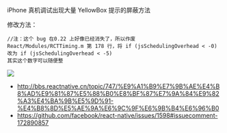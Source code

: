iPhone 真机调试出现大量 YellowBox 提示的屏蔽方法

修改方法：

````
//注：这个 bug 在0.22 上好像已经消失了，所以作废
React/Modules/RCTTiming.m 第 178 行，将 if (jsSchedulingOverhead < -0) 改为 if (jsSchedulingOverhead < -5)
其实这个数字可以随便整
````

![](https://cloud.githubusercontent.com/assets/3316532/12423267/a30f6b3a-be98-11e5-8579-a8694ad5d2db.png)


- http://bbs.reactnative.cn/topic/747/%E9%A1%B9%E7%9B%AE%E4%B8%AD%E9%81%87%E5%88%B0%E8%BF%87%E7%9A%84%E9%82%A3%E4%BA%9B%E5%9D%91-%E4%B8%8D%E5%AE%9A%E6%9C%9F%E6%9B%B4%E6%96%B0
- https://github.com/facebook/react-native/issues/1598#issuecomment-172890857
